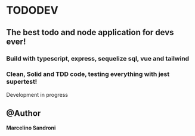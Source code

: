# TODODEV

## The best todo and node application for devs ever!

### Build with typescript, express, sequelize sql, vue and tailwind

### Clean, Solid and TDD code, testing everything with jest supertest!

Development in progress

## @Author

**Marcelino Sandroni**
